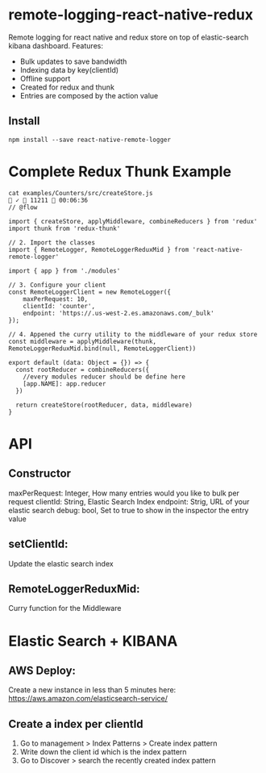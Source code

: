 # remote-logging-react-native-redux
Remote logging for react native and redux store on top of  elastic-search kibana dashboard.
Features:
- Bulk updates to save bandwidth 
- Indexing data by key(clientId)
- Offline support
- Created for redux and thunk
- Entries are composed by the action value

## Install
`npm install --save react-native-remote-logger`

# Complete Redux Thunk Example
```
cat examples/Counters/src/createStore.js                                                        ✓  11211  00:06:36
// @flow

import { createStore, applyMiddleware, combineReducers } from 'redux'
import thunk from 'redux-thunk'

// 2. Import the classes
import { RemoteLogger, RemoteLoggerReduxMid } from 'react-native-remote-logger'

import { app } from './modules'

// 3. Configure your client
const RemoteLoggerClient = new RemoteLogger({
    maxPerRequest: 10,
    clientId: 'counter',
    endpoint: 'https://.us-west-2.es.amazonaws.com/_bulk'
});

// 4. Appened the curry utility to the middleware of your redux store
const middleware = applyMiddleware(thunk, RemoteLoggerReduxMid.bind(null, RemoteLoggerClient))

export default (data: Object = {}) => {
  const rootReducer = combineReducers({
    //every modules reducer should be define here
    [app.NAME]: app.reducer
  })

  return createStore(rootReducer, data, middleware)
}
```

# API
## Constructor
maxPerRequest: Integer, How many entries would you like to bulk per request
clientId: String, Elastic Search Index
endpoint: Strig, URL of your elastic search
debug: bool, Set to true to show in the inspector the entry value

## setClientId:
Update the elastic search index

## RemoteLoggerReduxMid:
Curry function for the Middleware

# Elastic Search + KIBANA
## AWS Deploy:
Create a new instance in less than 5 minutes here: https://aws.amazon.com/elasticsearch-service/

## Create a index per clientId
1. Go to management > Index Patterns > Create index pattern
2. Write down the client id which is the index pattern
3. Go to Discover > search the recently created index pattern
